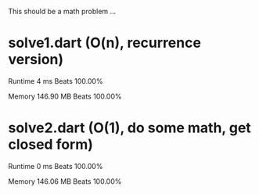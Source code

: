 
This should be a math problem ...

# solve1.dart (O(n), recurrence version)

Runtime 4 ms Beats 100.00%

Memory 146.90 MB Beats 100.00%

# solve2.dart (O(1), do some math, get closed form)

Runtime 0 ms Beats 100.00%

Memory 146.06 MB Beats 100.00%


